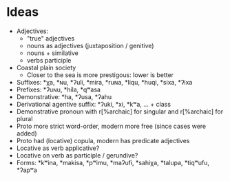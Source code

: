 # Ideas

- Adjectives:
    - "true" adjectives
    - nouns as adjectives (juxtaposition / genitive)
    - nouns + similative 
    - verbs participle
- Coastal plain society
    - Closer to the sea is more prestigous: lower is better
- Suffixes: \*χa, \*ɴu, \*ʔuli, \*mira, \*ruɴa, \*liqu, \*huqi, \*sixa, \*ʔixa
- Prefixes: \*ʔuɴu, \*hila, \*qʷasa
- Demonstrative: \*ha, \*ʔusa, \*ʔahu
- Derivational agentive suffix: \*ʔuki, \*xi, \*kʷa, ... + class
- Demonstrative pronoun with 
    r[<one numeral>%archaic] for singular 
    and r[<ones>%archaic] for plural
- Proto more strict word-order, modern more free (since cases were added)
- Proto had (locative) copula, modern has predicate adjectives
- Locative as verb applicative?
- Locative on verb as participle / gerundive?
- Forms: \*kʷina, \*makisa, \*pʷimu, \*maʔufi, \*sahiχa, \*talupa, \*tiqʷufu, \*ʔapʷa

